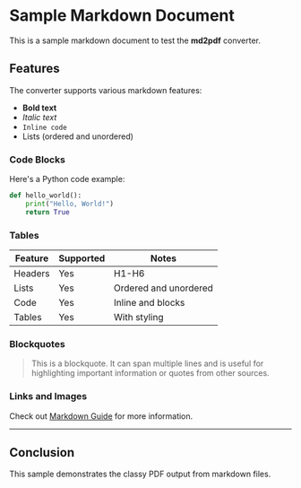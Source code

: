 # Sample Markdown Document

This is a sample markdown document to test the **md2pdf** converter.

## Features

The converter supports various markdown features:

- **Bold text**
- *Italic text*
- `Inline code`
- Lists (ordered and unordered)

### Code Blocks

Here's a Python code example:

```python
def hello_world():
    print("Hello, World!")
    return True
```

### Tables

| Feature | Supported | Notes |
|---------|-----------|-------|
| Headers | Yes | H1-H6 |
| Lists | Yes | Ordered and unordered |
| Code | Yes | Inline and blocks |
| Tables | Yes | With styling |

### Blockquotes

> This is a blockquote. It can span multiple lines and is useful for
> highlighting important information or quotes from other sources.

### Links and Images

Check out [Markdown Guide](https://www.markdownguide.org/) for more information.

---

## Conclusion

This sample demonstrates the classy PDF output from markdown files.
